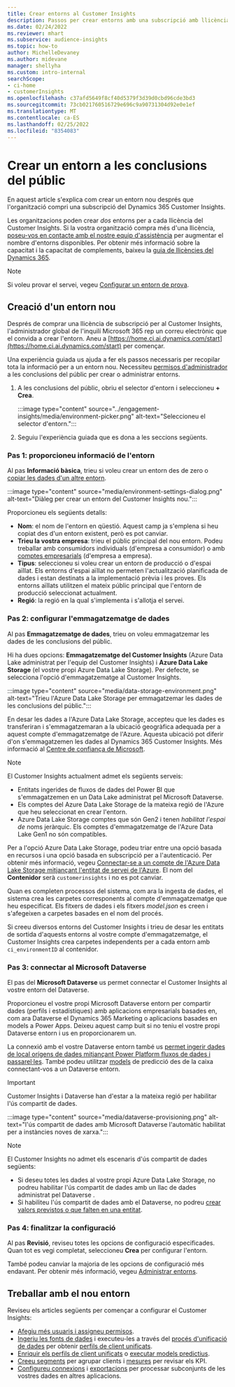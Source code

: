 ```yaml
---
title: Crear entorns al Customer Insights
description: Passos per crear entorns amb una subscripció amb llicència per al Dynamics 365 Customer Insights.
ms.date: 02/24/2022
ms.reviewer: mhart
ms.subservice: audience-insights
ms.topic: how-to
author: MichelleDevaney
ms.author: midevane
manager: shellyha
ms.custom: intro-internal
searchScope:
- ci-home
- customerInsights
ms.openlocfilehash: c37afd5649f8cf40d5379f3d39d0cbd96cde3bd3
ms.sourcegitcommit: 73cb021760516729e696c9a90731304d92e0e1ef
ms.translationtype: MT
ms.contentlocale: ca-ES
ms.lasthandoff: 02/25/2022
ms.locfileid: "8354083"
---
```

# <a name="create-an-environment-in-audience-insights"></a>Crear un entorn a les conclusions del públic

En aquest article s'explica com crear un entorn nou després que l'organització compri una subscripció del Dynamics 365 Customer Insights. 

Les organitzacions poden crear *dos* entorns per a cada llicència del Customer Insights. Si la vostra organització compra més d'una llicència, [poseu-vos en contacte amb el nostre equip d'assistència](https://go.microsoft.com/fwlink/?linkid=2079641) per augmentar el nombre d'entorns disponibles. Per obtenir més informació sobre la capacitat i la capacitat de complements, baixeu la [guia de llicències del Dynamics 365](https://go.microsoft.com/fwlink/?LinkId=866544).

> [!NOTE]
> Si voleu provar el servei, vegeu [Configurar un entorn de prova](../trial-signup.md).

## <a name="create-a-new-environment"></a>Creació d'un entorn nou

Després de comprar una llicència de subscripció per al Customer Insights, l'administrador global de l'inquilí Microsoft 365 rep un correu electrònic que el convida a crear l'entorn. Aneu a [https://home.ci.ai.dynamics.com/start](https://home.ci.ai.dynamics.com/start) per començar. 

Una experiència guiada us ajuda a fer els passos necessaris per recopilar tota la informació per a un entorn nou. Necessiteu [permisos d'administrador](permissions.md) a les conclusions del públic per crear o administrar entorns.

1. A les conclusions del públic, obriu el selector d'entorn i seleccioneu **+ Crea**.
  
   :::image type="content" source="../engagement-insights/media/environment-picker.png" alt-text="Seleccioneu el selector d'entorn.":::

1. Seguiu l'experiència guiada que es dona a les seccions següents.

### <a name="step-1-provide-environment-information"></a>Pas 1: proporcioneu informació de l'entorn

Al pas **Informació bàsica**, trieu si voleu crear un entorn des de zero o [copiar les dades d'un altre entorn](manage-environments.md#copy-the-environment-configuration).

   :::image type="content" source="media/environment-settings-dialog.png" alt-text="Diàleg per crear un entorn del Customer Insights nou.":::

Proporcioneu els següents detalls:
   - **Nom**: el nom de l'entorn en qüestió. Aquest camp ja s'emplena si heu copiat des d'un entorn existent, però es pot canviar.
   - **Trieu la vostra empresa**: trieu el públic principal del nou entorn. Podeu treballar amb consumidors individuals (d'empresa a consumidor) o amb [comptes empresarials](work-with-business-accounts.md) (d'empresa a empresa).
   - **Tipus**: seleccioneu si voleu crear un entorn de producció o d'espai aïllat. Els entorns d'espai aïllat no permeten l'actualització planificada de dades i estan destinats a la implementació prèvia i les proves. Els entorns aïllats utilitzen el mateix públic principal que l'entorn de producció seleccionat actualment.
   - **Regió**: la regió en la qual s'implementa i s'allotja el servei.

### <a name="step-2-configure-data-storage"></a>Pas 2: configurar l'emmagatzematge de dades

Al pas **Emmagatzematge de dades**, trieu on voleu emmagatzemar les dades de les conclusions del públic.

Hi ha dues opcions: **Emmagatzematge del Customer Insights** (Azure Data Lake administrat per l'equip del Customer Insights) i **Azure Data Lake Storage** (el vostre propi Azure Data Lake Storage). Per defecte, se selecciona l'opció d'emmagatzematge al Customer Insights.

:::image type="content" source="media/data-storage-environment.png" alt-text="Trieu l'Azure Data Lake Storage per emmagatzemar les dades de les conclusions del públic.":::

En desar les dades a l'Azure Data Lake Storage, accepteu que les dades es transferiran i s'emmagatzemaran a la ubicació geogràfica adequada per a aquest compte d'emmagatzematge de l'Azure. Aquesta ubicació pot diferir d'on s'emmagatzemen les dades al Dynamics 365 Customer Insights. Més informació al [Centre de confiança de Microsoft](https://www.microsoft.com/trust-center).

> [!NOTE]
> El Customer Insights actualment admet els següents serveis:
> - Entitats ingerides de fluxos de dades del Power BI que s'emmagatzemen en un Data Lake administrat pel Microsoft Dataverse.  
> - Els comptes del Azure Data Lake Storage de la mateixa regió de l'Azure que heu seleccionat en crear l'entorn.
> - Azure Data Lake Storage comptes que són Gen2 i tenen *habilitat l'espai de* noms jeràrquic. Els comptes d'emmagatzematge de l'Azure Data Lake Gen1 no són compatibles.

Per a l'opció Azure Data Lake Storage, podeu triar entre una opció basada en recursos i una opció basada en subscripció per a l'autenticació. Per obtenir més informació, vegeu [Connectar-se a un compte de l'Azure Data Lake Storage mitjançant l'entitat de servei de l'Azure](connect-service-principal.md). El nom del **Contenidor** serà `customerinsights` i no es pot canviar.

Quan es completen processos del sistema, com ara la ingesta de dades, el sistema crea les carpetes corresponents al compte d'emmagatzematge que heu especificat. Els fitxers de dades i els fitxers *model.json* es creen i s'afegeixen a carpetes basades en el nom del procés.

Si creeu diversos entorns del Customer Insights i trieu de desar les entitats de sortida d'aquests entorns al vostre compte d'emmagatzematge, el Customer Insights crea carpetes independents per a cada entorn amb `ci_environmentID` al contenidor.

### <a name="step-3-connect-to-microsoft-dataverse"></a>Pas 3: connectar al Microsoft Dataverse
   
El pas del **Microsoft Dataverse** us permet connectar el Customer Insights al vostre entorn del Dataverse.

Proporcioneu el vostre propi Microsoft Dataverse entorn per compartir dades (perfils i estadístiques) amb aplicacions empresarials basades en, com ara Dataverse el Dynamics 365 Marketing o aplicacions basades en models a Power Apps. Deixeu aquest camp buit si no teniu el vostre propi Dataverse entorn i us en proporcionarem un.

La connexió amb el vostre Dataverse entorn també us [permet ingerir dades de local orígens de dades mitjançant Power Platform fluxos de dades i passarel·les](data-sources.md#add-data-from-on-premises-data-sources). També podeu utilitzar [models](predictions-overview.md?tabs=b2c#out-of-box-models) de predicció des de la caixa connectant-vos a un Dataverse entorn.

> [!IMPORTANT]
> Customer Insights i Dataverse han d'estar a la mateixa regió per habilitar l'ús compartit de dades.

:::image type="content" source="media/dataverse-provisioning.png" alt-text="l'ús compartit de dades amb Microsoft Dataverse l'automàtic habilitat per a instàncies noves de xarxa.":::

> [!NOTE]
> El Customer Insights no admet els escenaris d'ús compartit de dades següents:
> - Si deseu totes les dades al vostre propi Azure Data Lake Storage, no podreu habilitar l'ús compartit de dades amb un llac de dades administrat pel Dataverse .
> - Si habiliteu l'ús compartit de dades amb el Dataverse, no podreu [crear valors previstos o que falten en una entitat](predictions.md).

### <a name="step-4-finalize-the-settings"></a>Pas 4: finalitzar la configuració

Al pas **Revisió**, reviseu totes les opcions de configuració especificades. Quan tot es vegi completat, seleccioneu **Crea** per configurar l'entorn. 

També podeu canviar la majoria de les opcions de configuració més endavant. Per obtenir més informació, vegeu [Administrar entorns](manage-environments.md).

## <a name="work-with-your-new-environment"></a>Treballar amb el nou entorn

Reviseu els articles següents per començar a configurar el Customer Insights: 

- [Afegiu més usuaris i assigneu permisos](permissions.md).
- [Ingeriu les fonts de dades](data-sources.md) i executeu-les a través del [procés d'unificació de dades](data-unification.md) per obtenir [perfils de client unificats](customer-profiles.md).
- [Enriquir els perfils de client unificats](enrichment-hub.md) o [executar models predictius](predictions-overview.md).
- [Creeu segments](segments.md) per agrupar clients i [mesures](measures.md) per revisar els KPI.
- [Configureu connexions](connections.md) i [exportacions](export-destinations.md) per processar subconjunts de les vostres dades en altres aplicacions.
